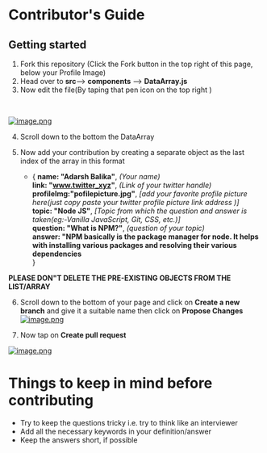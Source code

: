 
# Contributor's Guide 


## Getting started

1. Fork this repository (Click the Fork button in the top right of this page, below your Profile Image)
2. Head over to **src**--> **components** --> **DataArray.js**
3. Now  edit the file(By taping that pen icon on the top right )
<br>


[![image.png](https://i.postimg.cc/D04CNqmP/image.png)](https://postimg.cc/N2Y7926K)

4. Scroll down to the bottom  the DataArray

5. Now add your contribution  by creating a separate object as the last index of the array in this format 
    * { 
 **name: "Adarsh Balika"**,        *(Your name)* <br>
 **link: "www.twitter_xyz"**,        *(Link of your twitter handle)* <br>
  **profileImg:"pofilepicture.jpg"**,  *[add your favorite profile picture here(just copy paste your twitter profile picture link address )]* <br> 
  **topic: "Node JS"**,               *[Topic from which the question and answer is taken(eg:-Vanilla JavaScript, Git, CSS, etc.)]* <br> 
  **question: "What is NPM?"**,       *(question of your topic) <br>*
  **answer: "NPM basically is the package manager for node. It helps with installing various packages and resolving their various dependencies** <br>
} <br>


**PLEASE DON"T DELETE THE PRE-EXISTING OBJECTS FROM THE LIST/ARRAY** <br>

6. Scroll down to the bottom of your page and click on  **Create a new branch** and give it a suitable name then click on **Propose Changes**
[![image.png](https://i.postimg.cc/65Y0hjHx/image.png)](https://postimg.cc/crtwxmyF)

7. Now tap on **Create pull request** 

[![image.png](https://i.postimg.cc/02kgQ46T/image.png)](https://postimg.cc/MXF33dm5) 

# Things to keep in mind before contributing
* Try to keep the questions tricky i.e. try to think like an interviewer
* Add all the necessary keywords in your definition/answer
* Keep the answers short, if possible 

